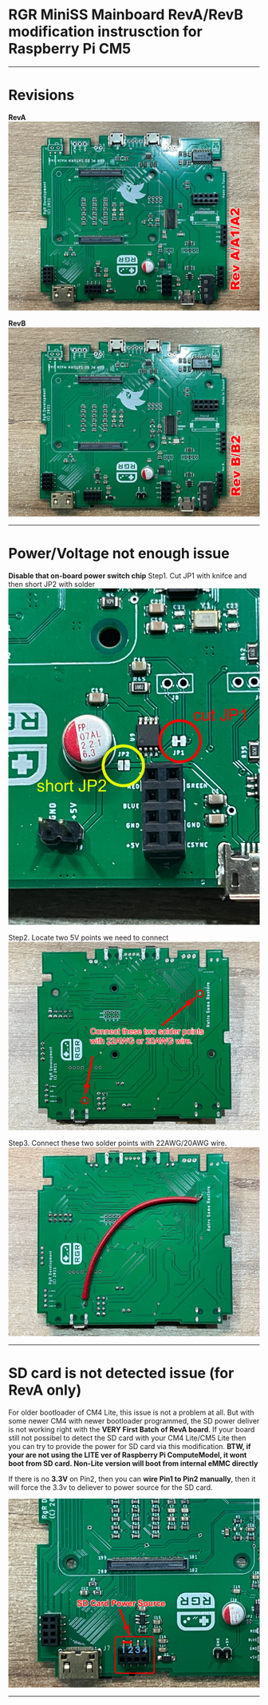 # RGR MiniSS Mainboard RevA/RevB modification instrusction for Raspberry Pi CM5
---
# Revisions
**RevA**
![ RevA ](pics/MiniSS_RevA.png)

**RevB**
![ RevB/RevB2 ](pics/MiniSS_RevB.png)

---
# Power/Voltage not enough issue

**Disable that on-board power switch chip**
Step1.
Cut JP1 with knifce and then short JP2 with solder
![Cut JP1 with knifce and then short JP2 with solder](pics/MiniSS_PWR_01_JMP.png)

Step2.
Locate two 5V points we need to connect
![Locate two 5V points we need to connect](pics/MiniSS_PWR_02_soldering_point.png)

Step3.
Connect these two solder points with 22AWG/20AWG wire.
![Connect these two solder points with 22AWG/20AWG wire.](pics/MiniSS_PWR_03.png)


---
# SD card is not detected issue (for RevA only)

For older bootloader of CM4 Lite, this issue is not a problem at all. But with some newer CM4 with newer bootloader programmed, the SD power deliver is not working right with the **VERY First Batch of RevA board**. If your board still not possibel to detect the SD card with your CM4 Lite/CM5 Lite then you can try to provide the power for SD card via this modification.  **BTW, if your are not using the LITE ver of Raspberry Pi ComputeModel, it wont boot from SD card. Non-Lite version will boot from internal eMMC directly**

If there is no **3.3V** on Pin2, then you can **wire Pin1 to Pin2 manually**, then it will force the 3.3v to deliever to power source for the SD card.

![SD Card Power Soruce](pics/MiniSS_SDCARD_PWR.png)


---
